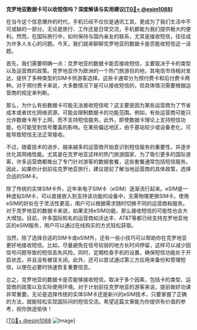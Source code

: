 **克罗地亚数据卡可以收短信吗？深度解读与实用建议[[TG💪+ @esim1088](https://t.me/s/esim1088)]**

在当今这个信息爆炸的时代，手机已经不仅仅是通讯工具，更成为了我们生活中不可或缺的一部分。无论是旅行、工作还是日常交流，手机都能为我们提供极大的便利。然而，在国际旅行中，如何保持与国内亲友的联系，尤其是接收短信，往往成为许多人关心的问题。今天，我们就来聊聊克罗地亚的数据卡是否能收短信这一话题。

首先，我们需要明确一点：克罗地亚的数据卡能否接收短信，主要取决于卡的类型以及运营商的政策。克罗地亚作为欧洲的一个热门旅游目的地，其电信市场相对发达，提供了多种类型的SIM卡供游客选择。这些卡通常分为预付费卡和后付费卡两种。对于预付费卡来说，大多数情况下是可以接收短信的，但具体情况需要根据运营商的规定来判断。

那么，为什么有些数据卡可能无法接收短信呢？这主要是因为某些运营商为了节省成本或者优化网络资源，可能会限制数据卡的功能范围。例如，有些运营商可能只允许数据卡用于上网，而不支持短信服务。此外，即使数据卡理论上支持短信功能，也可能受到信号覆盖的影响。在某些偏远地区，由于基站较少或设备老化，可能导致短信无法正常接收。

不过，随着技术的进步，越来越多的运营商开始意识到短信服务的重要性，并逐步优化其网络性能。尤其是在克罗地亚这样的热门旅游国家，为了吸引更多的国际游客，许多运营商都推出了专门针对游客的数据套餐，这些套餐通常包括短信服务。因此，如果你计划前往克罗地亚旅行，建议提前了解当地运营商的具体政策，选择合适的SIM卡。

除了传统的实体SIM卡外，近年来电子SIM卡（eSIM）逐渐流行起来。eSIM是一种虚拟SIM卡，可以直接嵌入到支持该功能的设备中，无需物理更换SIM卡。使用eSIM的好处在于灵活性更高，用户可以根据需求随时切换不同的运营商和服务。对于克罗地亚的数据卡来说，如果支持eSIM功能，那么接收短信的可能性也会大大增加。目前，许多国际知名的运营商如沃达丰、AT&T等都已经支持克罗地亚地区的eSIM服务，用户可以通过在线购买的方式轻松获取。

当然，除了选择合适的SIM卡或eSIM外，还有一些小技巧可以帮助你在克罗地亚更好地接收短信。比如，尽量避免在信号较弱的地方长时间停留，这样可以减少因信号问题导致的短信丢失风险。同时，定期检查手机的设置，确保短信功能处于开启状态，并且没有被误关闭。此外，还可以尝试通过第三方应用来备份和管理短信，以便在必要时快速恢复重要信息。

总之，克罗地亚的数据卡是否能够接收短信，取决于多个因素，包括卡的类型、运营商的政策以及实际使用环境。对于计划前往克罗地亚的游客来说，提前做好功课非常重要。无论是选择传统的实体SIM卡还是新兴的eSIM技术，只要掌握了正确的方法，就能轻松实现国际间的短信交流。希望这篇文章能为你提供有价值的参考，祝你旅途愉快！

[[TG💪+ @esim1088](https://t.me/s/esim1088) ![Image](https://i.postimg.cc/4NQfJmqS/Snipaste-2025-05-13-00-14-12.png)]